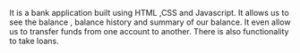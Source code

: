 It is a bank application built using HTML ,CSS and Javascript.
It allows us to see the balance , balance history and summary of our balance.
It even allow us to transfer funds from one account to another.
There is also functionality to take loans.
